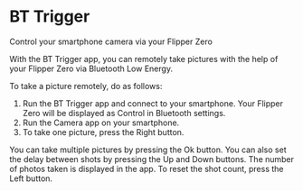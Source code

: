 # BT Trigger

Control your smartphone camera via your Flipper Zero

With the BT Trigger app, you can remotely take pictures with the help of your Flipper Zero via Bluetooth Low Energy.

To take a picture remotely, do as follows:

1. Run the BT Trigger app and connect to your smartphone. Your Flipper Zero will be displayed as Control <device name> in Bluetooth settings.
2. Run the Camera app on your smartphone.
3. To take one picture, press the Right button.


You can take multiple pictures by pressing the Ok button. You can also set the delay between shots by pressing the Up and Down buttons. The number of photos taken is displayed in the app. To reset the shot count, press the Left button.
